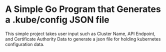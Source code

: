 # A Simple Go Program that Generates a .kube/config JSON file

This simple project takes user input such as Cluster Name, API Endpoint, and Certificate Authority Data to generate a json file for holding kubernetes configuration data.

